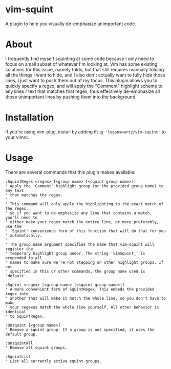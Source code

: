 # vim-squint
A plugin to help you visually de-emphasize unimportant code.

# About
I frequently find myself squinting at some code because I only need to focus on
small subset of whatever I'm looking at. Vim has some existing solutions for
this issue, namely folds, but that still requires manually folding all the
things I want to hide, and I also don't actually want to fully hide those
lines, I just want to push them out of my focus. This plugin allows you to
quickly specify a regex, and will apply the "Comment" highlight scheme to any
lines / text that matches that regex, thus effectively de-emphasize all those
unimportant lines by pushing them into the background.

# Installation
If you're using vim-plug, install by adding `Plug 'loganswartz/vim-squint'` to
your vimrc.

# Usage
There are several commands that this plugin makes available:
```vim
:SquintRegex <regex> [<group name> [<squint group name>]]
" Apply the 'Comment' highlight group (or the provided group name) to any text
" that matches the regex.
"
" This command will only apply the highlighting to the exact match of the regex,
" so if you want to de-emphasize any line that contains a match, you'll need to
" either make your regex match the entire line, or more preferably, use the
" 'Squint' convenience form of this function that will do that for you
" automatically.
"
" The group name argument specifies the name that vim-squint will register the
" temporary highlight group under. The string 'vimSquint_' is prepended to all
" names to make sure we're not stepping on other highlight groups. If not
" specified in this or other commands, the group name used is 'default'.

:Squint <regex> [<group name> [<squint group name>]]
" A more convenient form of SquintRegex. This embeds the provided regex into
" another that will make it match the whole line, so you don't have to make
" your regexes match the whole line yourself. All other behavior is identical
" to SquintRegex.

:Unsquint [<group name>]
" Remove a squint group. If a group is not specified, it uses the default group.

:UnsquintAll
" Remove all squint groups.

:SquintList
" List all currently active squint groups.
```
